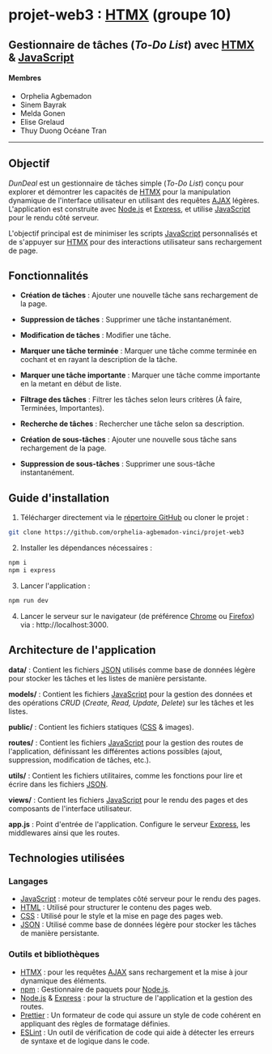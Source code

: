 # projet-web3 : [HTMX](https://htmx.org) (groupe 10)

## Gestionnaire de tâches (*To-Do List*) avec [HTMX](https://htmx.org) & [JavaScript](https://developer.mozilla.org/en-US/docs/Web/JavaScript)

#### Membres
- Orphelia Agbemadon
- Sinem Bayrak
- Melda Gonen
- Elise Grelaud
- Thuy Duong Océane Tran

---

## Objectif
*DunDeal* est un gestionnaire de tâches simple (*To-Do List*) conçu pour explorer et démontrer les capacités de [HTMX](https://htmx.org) pour la manipulation dynamique de l'interface utilisateur en utilisant des requêtes [AJAX](https://developer.mozilla.org/en-US/docs/Glossary/AJAX) légères. L'application est construite avec [Node.js](https://nodejs.org/fr) et [Express](https://expressjs.com), et utilise [JavaScript](https://developer.mozilla.org/en-US/docs/Web/JavaScript) pour le rendu côté serveur. 

L'objectif principal est de minimiser les scripts [JavaScript](https://developer.mozilla.org/en-US/docs/Web/JavaScript) personnalisés et de s'appuyer sur [HTMX](https://htmx.org) pour des interactions utilisateur sans rechargement de page.

## Fonctionnalités

- __Création de tâches__ : Ajouter une nouvelle tâche sans rechargement de la page.
  
- __Suppression de tâches__ : Supprimer une tâche instantanément.

- __Modification de tâches__ : Modifier une tâche.

- __Marquer une tâche terminée__ : Marquer une tâche comme terminée en cochant et en rayant la description de la tâche.

- __Marquer une tâche importante__ : Marquer une tâche comme importante en la metant en début de liste.

- __Filtrage des tâches__ : Filtrer les tâches selon leurs critères (À faire, Terminées, Importantes).

- __Recherche de tâches__ : Rechercher une tâche selon sa description.
  
- __Création de sous-tâches__ : Ajouter une nouvelle sous tâche sans rechargement de la page.
  
-  __Suppression de sous-tâches__ : Supprimer une sous-tâche instantanément.

## Guide d'installation

1. Télécharger directement via le [répertoire GitHub](https://github.com/orphelia-agbemadon-vinci/projet-web3) ou cloner le projet :

```bash
git clone https://github.com/orphelia-agbemadon-vinci/projet-web3
```

2. Installer les dépendances nécessaires :

```bash
npm i
npm i express
```

3. Lancer l'application :

```bash
npm run dev
```

4. Lancer le serveur sur le navigateur (de préférence [Chrome](https://www.google.com/chrome/) ou [Firefox](https://www.mozilla.org/en-US/firefox/new/)) via : http://localhost:3000.

## Architecture de l'application

**data/** : Contient les fichiers [JSON](https://www.json.org/json-en.html) utilisés comme base de données légère pour stocker les tâches et les listes de manière persistante.

**models/** : Contient les fichiers [JavaScript](https://developer.mozilla.org/en-US/docs/Web/JavaScript) pour la gestion des données et des opérations *CRUD* (*Create, Read, Update, Delete*) sur les tâches et les listes.

**public/** : Contient les fichiers statiques ([CSS](https://developer.mozilla.org/fr/docs/Web/CSS) & images).

**routes/** : Contient les fichiers [JavaScript](https://developer.mozilla.org/en-US/docs/Web/JavaScript) pour la gestion des routes de l'application, définissant les différentes actions possibles (ajout, suppression, modification de tâches, etc.).

**utils/** : Contient les fichiers utilitaires, comme les fonctions pour lire et écrire dans les fichiers [JSON](https://www.json.org/json-en.html).

**views/** : Contient les fichiers [JavaScript](https://developer.mozilla.org/en-US/docs/Web/JavaScript) pour le rendu des pages et des composants de l'interface utilisateur.

**app.js** : Point d'entrée de l'application. Configure le serveur [Express](https://expressjs.com), les middlewares ainsi que les routes.

## Technologies utilisées

### Langages

- [JavaScript](https://developer.mozilla.org/en-US/docs/Web/JavaScript) : moteur de templates côté serveur pour le rendu des pages.
- [HTML](https://developer.mozilla.org/fr/docs/Web/HTML) : Utilisé pour structurer le contenu des pages web.
- [CSS](https://developer.mozilla.org/fr/docs/Web/CSS) : Utilisé pour le style et la mise en page des pages web.
- [JSON](https://www.json.org/json-en.html) : Utilisé comme base de données légère pour stocker les tâches de manière persistante.

### Outils et bibliothèques

- [HTMX](https://htmx.org) : pour les requêtes [AJAX](https://developer.mozilla.org/en-US/docs/Glossary/AJAX) sans rechargement et la mise à jour dynamique des éléments.
- [npm](https://docs.npmjs.com) : Gestionnaire de paquets pour [Node.js](https://nodejs.org/fr).
- [Node.js](https://nodejs.org/fr) & [Express](https://expressjs.com) : pour la structure de l'application et la gestion des routes.
- [Prettier](https://prettier.io) : Un formateur de code qui assure un style de code cohérent en appliquant des règles de formatage définies.
- [ESLint](https://eslint.org) : Un outil de vérification de code qui aide à détecter les erreurs de syntaxe et de logique dans le code.
